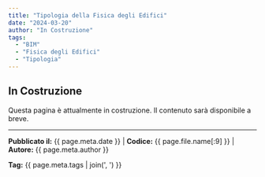 ```yaml
---
title: "Tipologia della Fisica degli Edifici"
date: "2024-03-20"
author: "In Costruzione"
tags:
  - "BIM"
  - "Fisica degli Edifici"
  - "Tipologia"
---
```


## In Costruzione

Questa pagina è attualmente in costruzione. Il contenuto sarà disponibile a breve.

---
**Pubblicato il:** {{ page.meta.date }} | **Codice:** {{ page.file.name[:9] }}  | **Autore:** {{ page.meta.author }}

**Tag:** {{ page.meta.tags | join(', ') }} 